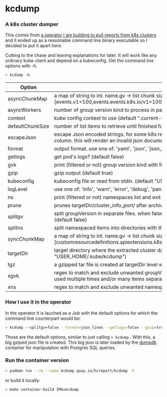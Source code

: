 # kcdump
### A k8s cluster dumper

This comes from [a operator I am building to pull reports from k8s clusters](https://github.com/mauricioscastro/hcreport/tree/dev) and it ended up as a reasonable command line binary executable so I decided to put it apart here. 

Cutting to the chase and leaving explanations for later. It will work like any ordinary kube client and depend on a kubeconfig. Get the command line options with -h.

```bash
> kcdump -h
```

| Option | Description |
| ----------- | ----------- |
| asyncChunkMap | a map of string to int. name.gv -> list chunk size. for the resources acquired in parallel with the desired chunk size. see --defaultChunkSize and --asyncWorkers (default [events.v1=100,events.events.k8s.io/v1=100]) |
| asyncWorkers | number of group version kind to process in parallel (default 10) |
| context | kube config context to use (default ".current-context") |
| defaultChunkSize | number of list items to retrieve until finished for all async workers (default 25) |
| escapeJson | escape Json encoded strings. for some k8s resources , Json encoded content can be found inside values of certain keys and this would break the db bulk load process for a json column. this will render an invalid json document since it's going to have its strings doubly escaped if special chars are found, \t \n ... (default true) |
| format | output format. use one of: 'yaml', 'json', 'json_pretty', 'json_lines', 'json_lines_wrapped'. (default "json_lines") |
| getlogs | get pod's logs? (default false) |
| gvk | print (filtered or not) group version kind with format 'gv,k' and exit (default false) |
| gzip | gzip output (default true) |
| kubeconfig | kubeconfig file or read from stdin. (default "USER_HOME/.kube/config") |
| logLevel | use one of: 'info', 'warn', 'error', 'debug', 'panic', 'fatal' (default "error") |
| ns | print (filtered or not) namespaces list and exit (default false) |
| prune | prunes targetDir/cluster_info_port/ after archiving. implies tgz option. if tgz option is not used it does nothing (default false) |
| splitgv | split groupVersion in separate files. when false will force splitns=false. only -format 'yaml' or 'json_lines' accepted. ignores -tgz. a big file is created with everything inside (default false) |
| splitns | split namespaced items into directories with their namespace name (default false) |
| syncChunkMap | a map of string to int. name.gv -> list chunk size. for the resources acquired one by one with the desired chunk size before anything else. see --defaultChunkSize (default [customresourcedefinitions.apiextensions.k8s.io/v1=1,configmaps.v1=1,packagemanifests.packages.operators.coreos.com/v1=1,apirequestcounts.apiserver.openshift.io/v1=1]) |
| targetDir | target directory where the extracted cluster data goes. directory will be recreated from scratch. a sub directory named 'cluster_info_port' is created inside the targetDir. (default "USER_HOME/.kube/kcdump") |
| tgz | a gzipped tar file is created at targetDir level with its contents. will turn off gzip option (default false) |
| xgvk | regex to match and exclude unwanted groupVersion and kind. format is 'gv:k' where gv is regex to capture gv and k is regex to capture kind. ex: -xgvk "metrics.*:Pod.*". can be used multiple times and/or many items separated by comma -xgvk "metrics.*:Pod.*,.*:Event.*" |
| xns | regex to match and exclude unwanted namespaces. can be used multiple times and/or many items separated by comma -xns "open-.*,kube.*" |
### How I use it in the operator
In the operator it is lauched as a Job with the default options for which the command line counterpart would be:
```bash
> kcdump --splitgv=false --format=json_lines --getlogs=false --gzip=true --escapeJson=true
```
Those are the default options, similar to just calling `> kcdump` . With this, a big gziped json file is created. This big json is later loaded by the [dumpdb](./dumpdb/) container for manipulation with Postgres SQL queries.

### Run the container version
```bash
> podman run --rm --name kcdump quay.io/hcreport/kcdump -h
```
or build it locally:
```bash
> make container-build IMG=kcdump
```
